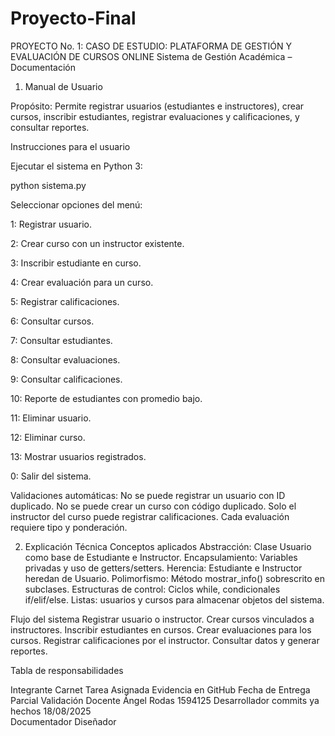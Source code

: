 # Proyecto-Final
PROYECTO No. 1: CASO DE ESTUDIO: PLATAFORMA DE GESTIÓN Y EVALUACIÓN DE CURSOS ONLINE
Sistema de Gestión Académica – Documentación
1. Manual de Usuario

Propósito:
Permite registrar usuarios (estudiantes e instructores), crear cursos, inscribir estudiantes, registrar evaluaciones y calificaciones, y consultar reportes.

Instrucciones para el usuario

Ejecutar el sistema en Python 3:

python sistema.py


Seleccionar opciones del menú:

1: Registrar usuario.

2: Crear curso con un instructor existente.

3: Inscribir estudiante en curso.

4: Crear evaluación para un curso.

5: Registrar calificaciones.

6: Consultar cursos.

7: Consultar estudiantes.

8: Consultar evaluaciones.

9: Consultar calificaciones.

10: Reporte de estudiantes con promedio bajo.

11: Eliminar usuario.

12: Eliminar curso.

13: Mostrar usuarios registrados.

0: Salir del sistema.


Validaciones automáticas:
No se puede registrar un usuario con ID duplicado.
No se puede crear un curso con código duplicado.
Solo el instructor del curso puede registrar calificaciones.
Cada evaluación requiere tipo y ponderación.


2. Explicación Técnica
Conceptos aplicados
Abstracción: Clase Usuario como base de Estudiante e Instructor.
Encapsulamiento: Variables privadas y uso de getters/setters.
Herencia: Estudiante e Instructor heredan de Usuario.
Polimorfismo: Método mostrar_info() sobrescrito en subclases.
Estructuras de control: Ciclos while, condicionales if/elif/else.
Listas: usuarios y cursos para almacenar objetos del sistema.


Flujo del sistema
Registrar usuario o instructor.
Crear cursos vinculados a instructores.
Inscribir estudiantes en cursos.
Crear evaluaciones para los cursos.
Registrar calificaciones por el instructor.
Consultar datos y generar reportes.

Tabla de responsabilidades

Integrante   Carnet   Tarea Asignada  Evidencia en GitHub   Fecha de Entrega Parcial    Validación Docente
Ángel Rodas 1594125   Desarrollador   commits ya hechos            18/08/2025          
                      Documentador
                      Diseñador
